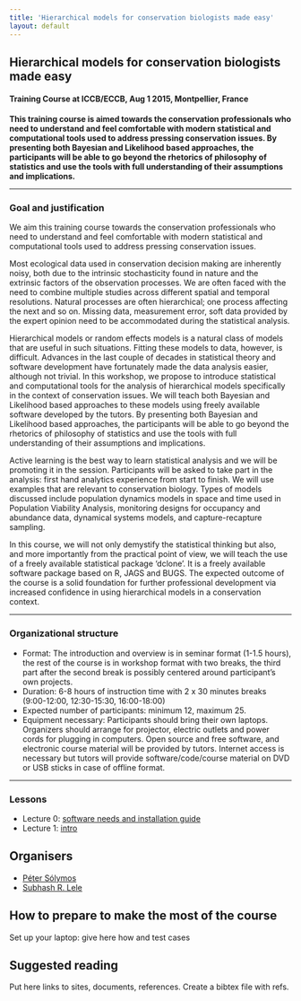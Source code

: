 ```yaml
---
title: 'Hierarchical models for conservation biologists made easy'
layout: default
---
```


## Hierarchical models for conservation biologists made easy

#### Training Course at ICCB/ECCB, Aug 1 2015, Montpellier, France

<strong>This training course is aimed towards the conservation professionals who need to understand and feel comfortable with modern statistical and computational tools used to address pressing conservation issues. By presenting both Bayesian and Likelihood based approaches, the participants will be able to go beyond the rhetorics of philosophy of statistics and use the tools with full understanding of their assumptions and implications.</strong>

-------------

### Goal and justification

We aim this training course towards the conservation professionals who need to understand and feel comfortable with modern statistical and computational tools used to address pressing conservation issues.

Most ecological data used in conservation decision making are inherently noisy, both due to the intrinsic stochasticity found in nature and the extrinsic factors of the observation processes. We are often faced with the need to combine multiple studies across different spatial and temporal resolutions. Natural processes are often hierarchical; one process affecting the next and so on. Missing data, measurement error, soft data provided by the expert opinion need to be accommodated during the statistical analysis. 

Hierarchical models or random effects models is a natural class of models that are useful in such situations. Fitting these models to data, however, is difficult. Advances in the last couple of decades in statistical theory and software development have fortunately made the data analysis easier, although not trivial. In this workshop, we propose to introduce statistical and computational tools for the analysis of hierarchical models specifically in the context of conservation issues. We will teach both Bayesian and Likelihood based approaches to these models using freely available software developed by the tutors. By presenting both Bayesian and Likelihood based approaches, the participants will be able to go beyond the rhetorics of philosophy of statistics and use the tools with full understanding of their assumptions and implications.

Active learning is the best way to learn statistical analysis and we will be promoting it in the session. Participants will be asked to take part in the analysis: first hand analytics experience from start to finish. We will use examples that are relevant to conservation biology. Types of models discussed include population dynamics models in space and time used in Population Viability Analysis, monitoring designs for occupancy and abundance data, dynamical systems models, and capture-recapture sampling. 

In this course, we will not only demystify the statistical thinking but also, and more importantly from the practical point of view, we will teach the use of a freely available statistical package ‘dclone’. It is a freely available software package based on R, JAGS and BUGS. The expected outcome of the course is a solid foundation for further professional development via increased confidence in using hierarchical models in a conservation context.

---------------

### Organizational structure

* Format: The introduction and overview is in seminar format (1-1.5 hours), the rest of the course is in workshop format with two breaks, the third part after the second break is possibly centered around participant’s own projects.
* Duration: 6-8 hours of instruction time with 2 x 30 minutes breaks (9:00-12:00, 12:30-15:30, 16:00-18:00)
* Expected number of participants: minimum 12, maximum 25.
* Equipment necessary: Participants should bring their own laptops. Organizers should arrange for projector, electric outlets and power cords for plugging in computers. Open source and free software, and electronic course material will be provided by tutors. Internet access is necessary but tutors will provide software/code/course material on DVD or USB sticks in case of offline format.

-------------------

### Lessons

* Lecture 0: [software needs and installation guide](./lecture-00.html)
* Lecture 1: [intro](./lecture-01.html)



## Organisers

* [Péter Sólymos](http://peter.solymos.org)
* [Subhash R. Lele](http://www.stat.ualberta.ca/~slele/)

## How to prepare to make the most of the course

Set up your laptop: give here how and test cases

## Suggested reading

Put here links to sites, documents, references.
Create a bibtex file with refs.


